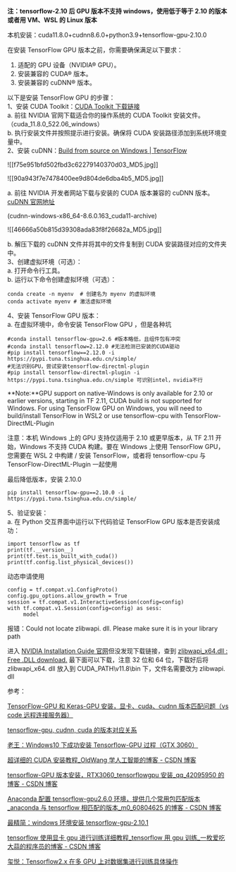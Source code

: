 **注：tensorflow-2.10 后 GPU 版本不支持 windows，使用低于等于 2.10 的版本或者用 VM、WSL 的 Linux 版本**

本机安装：cuda11.8.0+cudnn8.6.0+python3.9+tensorflow-gpu-2.10.0

在安装 TensorFlow GPU 版本之前，你需要确保满足以下要求：

1.  适配的 GPU 设备（NVIDIA® GPU）。
2.  安装兼容的 CUDA® 版本。
3.  安装兼容的 cuDNN® 版本。

以下是安装 TensorFlow GPU 的步骤：  
1、安装 CUDA Toolkit：[CUDA Toolkit 下载链接](https://developer.nvidia.com/cuda-toolkit-archive)  
a. 前往 NVIDIA 官网下载适合你的操作系统的 CUDA Toolkit 安装文件。（cuda_11.8.0_522.06_windows）  
b. 执行安装文件并按照提示进行安装。确保将 CUDA 安装路径添加到系统环境变量中。  
2、安装 cuDNN：[Build from source on Windows | TensorFlow](https://tensorflow.google.cn/install/source_windows?hl=en)

![[f75e951bfd502fbd3c62279140370d03_MD5.jpg]]

![[90a943f7e7478400ee9d804de6dba4b5_MD5.jpg]]

  
a. 前往 NVIDIA 开发者网站下载与安装的 CUDA 版本兼容的 cuDNN 版本。[cuDNN 官网地址](https://developer.nvidia.com/rdp/cudnn-archive)

(cudnn-windows-x86_64-8.6.0.163_cuda11-archive)

![[46666a50b815d39308ada83f8f26682a_MD5.jpg]]

  
b. 解压下载的 cuDNN 文件并将其中的文件复制到 CUDA 安装路径对应的文件夹中。  
3、创建虚拟环境（可选）：  
a. 打开命令行工具。  
b. 运行以下命令创建虚拟环境（可选）：

```
conda create -n myenv  # 创建名为 myenv 的虚拟环境
conda activate myenv # 激活虚拟环境
```

4、安装 TensorFlow GPU 版本：  
a. 在虚拟环境中，命令安装 TensorFlow GPU ，但是各种坑

```
#conda install tensorflow-gpu=2.6 #版本略低，且组件包有冲突
#conda install tensorflow=2.12.0 #无法检测已安装的CUDA驱动
#pip install tensorflow==2.12.0 -i https://pypi.tuna.tsinghua.edu.cn/simple/ 
#无法识别GPU，尝试安装tensorflow-directml-plugin
#pip install tensorflow-directml-plugin -i https://pypi.tuna.tsinghua.edu.cn/simple 可识别intel，nvidia不行
```

**Note:**GPU support on native-Windows is only available for 2.10 or earlier versions, starting in TF 2.11, CUDA build is not supported for Windows. For using TensorFlow GPU on Windows, you will need to build/install TensorFlow in WSL2 or use tensorflow-cpu with TensorFlow-DirectML-Plugin

注意：本机 Windows 上的 GPU 支持仅适用于 2.10 或更早版本，从 TF 2.11 开始，Windows 不支持 CUDA 构建。要在 Windows 上使用 TensorFlow GPU，您需要在 WSL 2 中构建 / 安装 TensorFlow，或者将 tensorflow-cpu 与 TensorFlow-DirectML-Plugin 一起使用

最后降低版本，安装 2.10.0

```
pip install tensorflow-gpu==2.10.0 -i https://pypi.tuna.tsinghua.edu.cn/simple/
```

5、验证安装：  
a. 在 Python 交互界面中运行以下代码验证 TensorFlow GPU 版本是否安装成功：

```
import tensorflow as tf
print(tf.__version__)
print(tf.test.is_built_with_cuda())
print(tf.config.list_physical_devices())
```

动态申请使用

```
config = tf.compat.v1.ConfigProto()
config.gpu_options.allow_growth = True
session = tf.compat.v1.InteractiveSession(config=config)
with tf.compat.v1.Session(config=config) as sess:
     model
```

报错：Could not locate zlibwapi. dll. Please make sure it is in your library path

进入 [NVIDIA Installation Guide 官网](https://docs.nvidia.com/deeplearning/cudnn/install-guide/index.html#install-zlib-windows)但没发现下载链接，查到 [zlibwapi_x64.dll : Free .DLL download.](https://www.dllme.com/dll/files/zlibwapi_x64) 最下面可以下载，注意 32 位和 64 位，下载好后将 zlibwapi_x64. dll 放入到 CUDA_PATH\v11.8\bin 下，文件名需要改为 zlibwapi. dll

参考：

[TensorFlow-GPU 和 Keras-GPU 安装，显卡、cuda、cudnn 版本匹配问题（vs code 远程连接服务器）](https://blog.csdn.net/qq_44853023/article/details/130930704)

[tensorflow-gpu, cudnn, cuda 的版本对应关系](https://tensorflow.google.cn/install/source?hl=en)

[老王：Windows10 下成功安装 Tensorflow-GPU 过程（GTX 3060）](https://zhuanlan.zhihu.com/p/430245798?utm_id=0)

[超详细的 CUDA 安装教程_OldWang 学人工智能的博客 - CSDN 博客](https://blog.csdn.net/qq_43497966/article/details/131220381)

[tensorflow-GPU 版本安装，RTX3060_tensorflowgpu 安装_qq_42095950 的博客 - CSDN 博客](https://blog.csdn.net/qq_42095950/article/details/131424678)

[Anaconda 配置 tensorflow-gpu2.6.0 环境，提供几个常用包匹配版本_anaconda 与 tensorflow 相匹配的版本_m0_60804625 的博客 - CSDN 博客](https://blog.csdn.net/m0_60804625/article/details/131788972)

[最精简：windows 环境安装 tensorflow-gpu-2.10.1](https://www.xjx100.cn/news/238151.html?action=onClick)

[tensorflow 使用显卡 gpu 进行训练详细教程_tensorflow 用 gpu 训练_一枚爱吃大蒜的程序员的博客 - CSDN 博客](https://blog.csdn.net/qiqi_ai_/article/details/128950971)

[玺悦：Tensorflow2.x 在多 GPU 上对数据集进行训练具体操作](https://zhuanlan.zhihu.com/p/635067821)